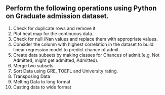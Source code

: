 ## Perform the following operations using Python on Graduate admission dataset.

1. Check for duplicate rows and remove it
2. Plot heat map for the continuous data.
3. Check for null /Nan values and replace them with appropriate values.
4. Consider the column with highest correlation in the dataset to build linear regression model to predict chance of admit.
5. Create data subsets by making classes for Chances of admit.(e.g. Not Admitted, might get admitted, Admitted).
6. Merge two subsets
7. Sort Data using GRE, TOEFL and University rating.
8. Transposing Data
9. Melting Data to long format
10. Casting data to wide format
